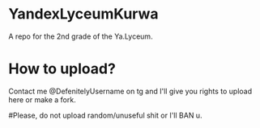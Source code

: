 # YandexLyceumKurwa
A repo for the 2nd grade of the Ya.Lyceum.


# How to upload?
Contact me @DefenitelyUsername on tg and I'll give you rights to upload here or make a fork.

#Please, do not upload random/unuseful shit or I'll BAN u.
